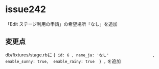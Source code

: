 # issue242
「Edit ステージ利用の申請」の希望場所「なし」を追加

## 変更点
db/fixtures/stage.rbに
`{ id: 6 , name_ja: 'なし'                   , enable_sunny: true,  enable_rainy: true  } ,`
を追加
